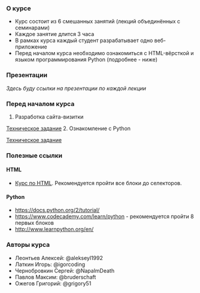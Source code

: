 ### О курсе
* Курс состоит из 6 смешанных занятий (лекций объединённых с семинарами)
* Каждое занятие длится 3 часа
* В рамках курса каждый студент разрабатывает одно веб-приложение
* Перед началом курса необходимо ознакомиться с HTML-вёрсткой и языком программирования Python (подробнее - ниже)

### Презентации

*Здесь буду ссылки на презентации по каждой лекции*

### Перед началом курса
1. Разработка сайта-визитки
  
  [Техническое задание](https://docs.google.com/document/d/1YHuQDKlaRZv6uEhVbqmGfDin9XVNpvuXAIhz6xpQYwk/edit)
2. Ознакомление с Python
  
  [Техническое задание](https://docs.google.com/document/d/1SdhnWwQLcR6qjbgvVZbSBpmRtcVVc48uq3kMtxhpV0c/edit)

### Полезные ссылки
#### HTML
* [Курс по HTML](https://htmlacademy.ru/courses). Рекомендуется пройти все блоки до селекторов.

#### Python
* https://docs.python.org/2/tutorial/
* https://www.codecademy.com/learn/python - рекомендуется пройти 8 первых блоков
* http://www.learnpython.org/en/

### Авторы курса
* Леонтьев Алексей: @alekseyl1992
* Латкин Игорь: @igorcoding
* Чернобровкин Сергей: @NapalmDeath
* Павлов Максим: @bruderschaft
* Ожегов Григорий: @grigory51
